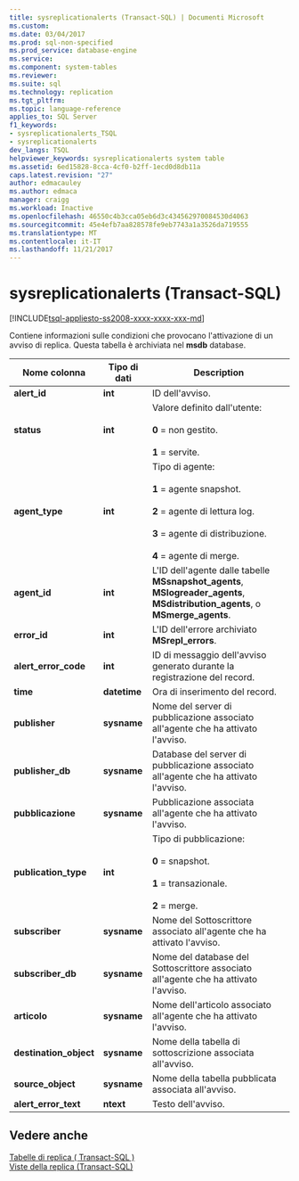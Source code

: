 ```yaml
---
title: sysreplicationalerts (Transact-SQL) | Documenti Microsoft
ms.custom: 
ms.date: 03/04/2017
ms.prod: sql-non-specified
ms.prod_service: database-engine
ms.service: 
ms.component: system-tables
ms.reviewer: 
ms.suite: sql
ms.technology: replication
ms.tgt_pltfrm: 
ms.topic: language-reference
applies_to: SQL Server
f1_keywords:
- sysreplicationalerts_TSQL
- sysreplicationalerts
dev_langs: TSQL
helpviewer_keywords: sysreplicationalerts system table
ms.assetid: 6ed15828-8cca-4cf0-b2ff-1ecd0d8db11a
caps.latest.revision: "27"
author: edmacauley
ms.author: edmaca
manager: craigg
ms.workload: Inactive
ms.openlocfilehash: 46550c4b3cca05eb6d3c434562970084530d4063
ms.sourcegitcommit: 45e4efb7aa828578fe9eb7743a1a3526da719555
ms.translationtype: MT
ms.contentlocale: it-IT
ms.lasthandoff: 11/21/2017
---
```

# <a name="sysreplicationalerts-transact-sql"></a>sysreplicationalerts (Transact-SQL)
[!INCLUDE[tsql-appliesto-ss2008-xxxx-xxxx-xxx-md](../../includes/tsql-appliesto-ss2008-xxxx-xxxx-xxx-md.md)]

  Contiene informazioni sulle condizioni che provocano l'attivazione di un avviso di replica. Questa tabella è archiviata nel **msdb** database.  
  
|Nome colonna|Tipo di dati|Description|  
|-----------------|---------------|-----------------|  
|**alert_id**|**int**|ID dell'avviso.|  
|**status**|**int**|Valore definito dall'utente:<br /><br /> **0** = non gestito.<br /><br /> **1** = servite.|  
|**agent_type**|**int**|Tipo di agente:<br /><br /> **1** = agente snapshot.<br /><br /> **2** = agente di lettura log.<br /><br /> **3** = agente di distribuzione.<br /><br /> **4** = agente di merge.|  
|**agent_id**|**int**|L'ID dell'agente dalle tabelle **MSsnapshot_agents**, **MSlogreader_agents**, **MSdistribution_agents**, o **MSmerge_agents**.|  
|**error_id**|**int**|L'ID dell'errore archiviato **MSrepl_errors**.|  
|**alert_error_code**|**int**|ID di messaggio dell'avviso generato durante la registrazione del record.|  
|**time**|**datetime**|Ora di inserimento del record.|  
|**publisher**|**sysname**|Nome del server di pubblicazione associato all'agente che ha attivato l'avviso.|  
|**publisher_db**|**sysname**|Database del server di pubblicazione associato all'agente che ha attivato l'avviso.|  
|**pubblicazione**|**sysname**|Pubblicazione associata all'agente che ha attivato l'avviso.|  
|**publication_type**|**int**|Tipo di pubblicazione:<br /><br /> **0** = snapshot.<br /><br /> **1** = transazionale.<br /><br /> **2** = merge.|  
|**subscriber**|**sysname**|Nome del Sottoscrittore associato all'agente che ha attivato l'avviso.|  
|**subscriber_db**|**sysname**|Nome del database del Sottoscrittore associato all'agente che ha attivato l'avviso.|  
|**articolo**|**sysname**|Nome dell'articolo associato all'agente che ha attivato l'avviso.|  
|**destination_object**|**sysname**|Nome della tabella di sottoscrizione associata all'avviso.|  
|**source_object**|**sysname**|Nome della tabella pubblicata associata all'avviso.|  
|**alert_error_text**|**ntext**|Testo dell'avviso.|  
  
## <a name="see-also"></a>Vedere anche  
 [Tabelle di replica &#40; Transact-SQL &#41;](../../relational-databases/system-tables/replication-tables-transact-sql.md)   
 [Viste della replica &#40;Transact-SQL&#41;](../../relational-databases/system-views/replication-views-transact-sql.md)  
  
  
